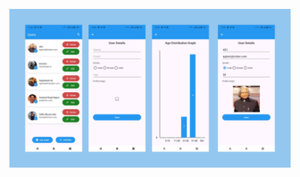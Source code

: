 



![image alt](https://github.com/sojan-ts/android-sqlite-userinsight-kotlin/blob/bf469274d5ee927f404e9e1f3ebff3674ea72ded/ss1.png)
